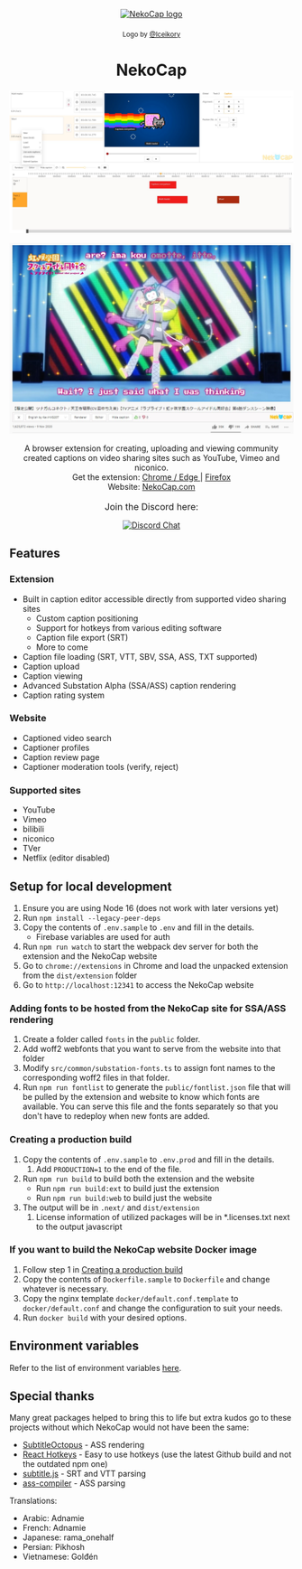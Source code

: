 <p align="center">
    <a href="https://nekocap.com/" target="_blank" rel="noopener">
        <img src="https://user-images.githubusercontent.com/314281/102780389-cc03ed00-43d0-11eb-87c3-6d50a2ab5752.png" width="100" alt="NekoCap logo">
    </a>
</p>
<div align="center"><sub>Logo by <a href="https://twitter.com/Iceikory" target="_blank" rel="noopener">@Iceikory</a></sub></div>

<h1 align="center">NekoCap</h1>

<div align="center">

![Editor](docs/editor-screenshot.jpg)

![ASS captions](docs/ass-captions.jpg)

</div>

<div align="center">A browser extension for creating, uploading and viewing community created captions on video sharing sites such as YouTube, Vimeo and niconico.
<br/>
Get the extension:
<a href="https://chrome.google.com/webstore/detail/nekocap/gmopgnhbhiniibbiilmbjilcmgaocokj" target="_blank" rel="noopener">
        Chrome / Edge
</a> | 
<a href="https://addons.mozilla.org/en-US/firefox/addon/nekocap/" target="_blank" rel="noopener">
        Firefox
</a>
<br/>
Website:
<a href="https://nekocap.com/" target="_blank" rel="noopener">
        NekoCap.com
</a>
</div>
<br/>

<div align="center"><font size="3">Join the Discord here:</font></div>
<div align="center">

[![Discord Chat](https://img.shields.io/discord/760819014514638888.svg)](https://discord.gg/xZ9YEXY5pd)

</div>

## Features

### Extension

- Built in caption editor accessible directly from supported video sharing sites
  - Custom caption positioning
  - Support for hotkeys from various editing software
  - Caption file export (SRT)
  - More to come
- Caption file loading (SRT, VTT, SBV, SSA, ASS, TXT supported)
- Caption upload
- Caption viewing
- Advanced Substation Alpha (SSA/ASS) caption rendering
- Caption rating system

### Website

- Captioned video search
- Captioner profiles
- Caption review page
- Captioner moderation tools (verify, reject)

### Supported sites

- YouTube
- Vimeo
- bilibili
- niconico
- TVer
- Netflix (editor disabled)

## Setup for local development

1. Ensure you are using Node 16 (does not work with later versions yet)
1. Run `npm install --legacy-peer-deps`
1. Copy the contents of `.env.sample` to `.env` and fill in the details.
   - Firebase variables are used for auth
1. Run `npm run watch` to start the webpack dev server for both the extension
   and the NekoCap website
1. Go to `chrome://extensions` in Chrome and load the unpacked extension from
   the `dist/extension` folder
1. Go to `http://localhost:12341` to access the NekoCap website

### Adding fonts to be hosted from the NekoCap site for SSA/ASS rendering

1. Create a folder called `fonts` in the `public` folder.
1. Add woff2 webfonts that you want to serve from the website into that folder
1. Modify `src/common/substation-fonts.ts` to assign font names to the
   corresponding woff2 files in that folder.
1. Run `npm run fontlist` to generate the `public/fontlist.json` file that will
   be pulled by the extension and website to know which fonts are available. You
   can serve this file and the fonts separately so that you don't have to
   redeploy when new fonts are added.

### Creating a production build

1. Copy the contents of `.env.sample` to `.env.prod` and fill in the details.
   1. Add `PRODUCTION=1` to the end of the file.
1. Run `npm run build` to build both the extension and the website
   - Run `npm run build:ext` to build just the extension
   - Run `npm run build:web` to build just the website
1. The output will be in `.next/` and `dist/extension`
   1. License information of utilized packages will be in \*.licenses.txt next
      to the output javascript

### If you want to build the NekoCap website Docker image

1. Follow step 1 in [Creating a production build](#creating-a-production-build)
1. Copy the contents of `Dockerfile.sample` to `Dockerfile` and change whatever
   is necessary.
1. Copy the nginx template `docker/default.conf.template` to
   `docker/default.conf` and change the configuration to suit your needs.
1. Run `docker build` with your desired options.

## Environment variables

Refer to the list of environment variables
[here](./docs/environment-variables.md).

## Special thanks

Many great packages helped to bring this to life but extra kudos go to these
projects without which NekoCap would not have been the same:

- [SubtitleOctopus](https://github.com/Dador/JavascriptSubtitlesOctopus) - ASS
  rendering
- [React Hotkeys](https://github.com/greena13/react-hotkeys) - Easy to use
  hotkeys (use the latest Github build and not the outdated npm one)
- [subtitle.js](https://github.com/gsantiago/subtitle.js) - SRT and VTT parsing
- [ass-compiler](https://github.com/weizhenye/ass-compiler) - ASS parsing

Translations:

- Arabic: Adnamie
- French: Adnamie
- Japanese: rama_onehalf
- Persian: Pikhosh
- Vietnamese: Golđén
